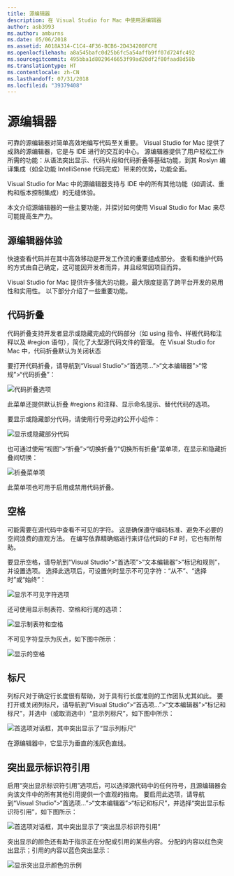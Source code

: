 ```yaml
---
title: 源编辑器
description: 在 Visual Studio for Mac 中使用源编辑器
author: asb3993
ms.author: amburns
ms.date: 05/06/2018
ms.assetid: A018A314-C1C4-4F36-BCB6-2D434208FCFE
ms.openlocfilehash: a8a545bafc0d25b6fc5a54affb9ff07d724fc492
ms.sourcegitcommit: 495bba1d8029646653f99ad20df2f80faad8d58b
ms.translationtype: HT
ms.contentlocale: zh-CN
ms.lasthandoff: 07/31/2018
ms.locfileid: "39379408"
---
```

# <a name="source-editor"></a>源编辑器

可靠的源编辑器对简单高效地编写代码至关重要。 Visual Studio for Mac 提供了成熟的源编辑器，它是与 IDE 进行的交互的中心。 源编辑器提供了用户轻松工作所需的功能：从语法突出显示、代码片段和代码折叠等基础功能，到其 Roslyn 编译集成（如全功能 IntelliSense 代码完成）带来的优势，功能全面。

Visual Studio for Mac 中的源编辑器支持与 IDE 中的所有其他功能（如调试、重构和版本控制集成）的无缝体验。

本文介绍源编辑器的一些主要功能，并探讨如何使用 Visual Studio for Mac 来尽可能提高生产力。

## <a name="the-source-editor-experience"></a>源编辑器体验

快速查看代码并在其中高效移动是开发工作流的重要组成部分。 查看和维护代码的方式由自己确定，这可能因开发者而异，并且经常因项目而异。

Visual Studio for Mac 提供许多强大的功能，最大限度提高了跨平台开发的易用性和实用性。 以下部分介绍了一些重要功能。

## <a name="code-folding"></a>代码折叠

代码折叠支持开发者显示或隐藏完成的代码部分（如 using 指令、样板代码和注释以及 #region 语句），简化了大型源代码文件的管理。 在 Visual Studio for Mac 中，代码折叠默认为关闭状态

要打开代码折叠，请导航到“Visual Studio”>“首选项...”>“文本编辑器”>“常规”>“代码折叠”：

![代码折叠选项](media/source-editor-image1.png)

此菜单还提供默认折叠 #regions 和注释、显示命名提示、替代代码的选项。

要显示或隐藏部分代码，请使用行号旁边的公开小组件：

 ![显示或隐藏部分代码](media/source-editor-image2.png)

也可通过使用“视图”>“折叠”>“切换折叠”/“切换所有折叠”菜单项，在显示和隐藏折叠间切换：

 ![折叠菜单项](media/source-editor-image19.png)

此菜单项也可用于启用或禁用代码折叠。

## <a name="white-space"></a>空格

可能需要在源代码中查看不可见的字符。 这是确保遵守编码标准、避免不必要的空间浪费的直观方法。 在编写依靠精确缩进行来评估代码的 F# 时，它也有所帮助。

要显示空格，请导航到“Visual Studio”>“首选项”>“文本编辑器”>“标记和规则”，并设置选项。 选择此选项后，可设置何时显示不可见字符：“从不”、“选择时”或“始终”：

 ![显示不可见字符选项](media/source-editor-image3.png)

还可使用显示制表符、空格和行尾的选项：

 ![显示制表符和空格](media/source-editor-image4.png)

 不可见字符显示为灰点，如下图中所示：

 ![显示的空格](media/source-editor-image22.png)

## <a name="ruler"></a>标尺

列标尺对于确定行长度很有帮助，对于具有行长度准则的工作团队尤其如此。 要打开或关闭列标尺，请导航到“Visual Studio”>“首选项...”>“文本编辑器”>“标记和标尺”，并选中（或取消选中）“显示列标尺”，如下图中所示：

 ![首选项对话框，其中突出显示了“显示列标尺”](media/source-editor-image5.png)

 在源编辑器中，它显示为垂直的浅灰色直线。

## <a name="highlight-identifier-references"></a>突出显示标识符引用

启用“突出显示标识符引用”选项后，可以选择源代码中的任何符号，且源编辑器会向该文件中的所有其他引用提供一个直观的指南。 要启用此选项，请导航到“Visual Studio”>“首选项...”>“文本编辑器”>“标记和标尺”，并选择“突出显示标识符引用”，如下图所示：

![首选项对话框，其中突出显示了“突出显示标识符引用”](media/source-editor-image6.png)

突出显示的颜色还有助于指示正在分配或引用的某些内容。 分配的内容以红色突出显示；引用的内容以蓝色突出显示：

![显示突出显示颜色的示例](media/source-editor-image7.png)